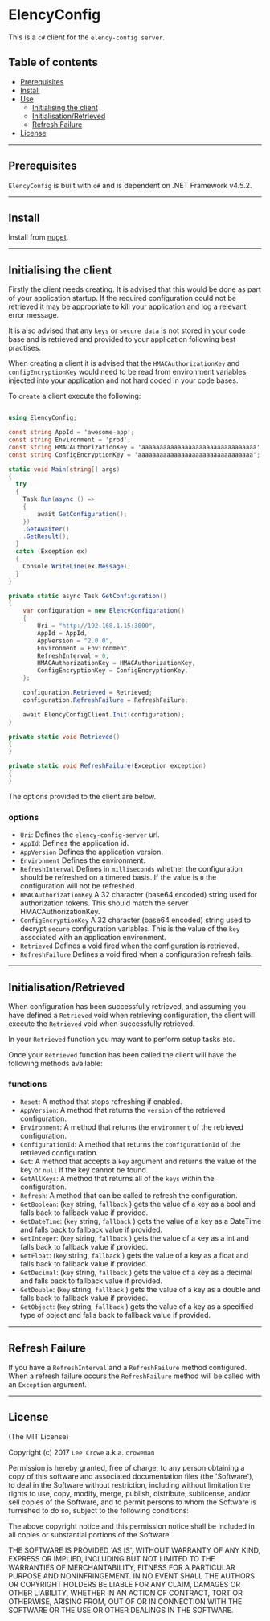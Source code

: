 # ElencyConfig

This is a `c#` client for the `elency-config server`.

## Table of contents

- [Prerequisites](#prerequisites)
- [Install](#install)
- [Use](#use)
  - [Initialising the client](#init)
  - [Initialisation/Retrieved](#updates)
  - [Refresh Failure](#failures)
- [License](#license)

---

## Prerequisites<a name="prerequisites"></a>

`ElencyConfig` is built with `c#` and is dependent on .NET Framework v4.5.2.

---

## Install<a name="install"></a>

Install from [nuget](https://www.nuget.org/packages/ElencyConfig/).

---

## Initialising the client<a name="init"></a>

Firstly the client needs creating.  It is advised that this would be done as part of your application startup.  If the required configuration could not be retrieved it may be appropriate to kill your application and log a relevant error message.

It is also advised that any `keys` or `secure data` is not stored in your code base and is retrieved and provided to your application following best practises.

When creating a client it is advised that the `HMACAuthorizationKey` and `configEncryptionKey` would need to be read from environment variables injected into your application and not hard coded in your code bases.

To `create` a client execute the following:

```c#

using ElencyConfig;

const string AppId = 'awesome-app';
const string Environment = 'prod';
const string HMACAuthorizationKey = 'aaaaaaaaaaaaaaaaaaaaaaaaaaaaaaaa';
const string ConfigEncryptionKey = 'aaaaaaaaaaaaaaaaaaaaaaaaaaaaaaaa';

static void Main(string[] args)
{
  try
  {
    Task.Run(async () =>
    {
        await GetConfiguration();
    })
    .GetAwaiter()
    .GetResult();
  }
  catch (Exception ex)
  {
    Console.WriteLine(ex.Message);
  }
}

private static async Task GetConfiguration()
{
    var configuration = new ElencyConfiguration()
    {
        Uri = "http://192.168.1.15:3000",
        AppId = AppId,
        AppVersion = "2.0.0",
        Environment = Environment,
        RefreshInterval = 0,
        HMACAuthorizationKey = HMACAuthorizationKey,
        ConfigEncryptionKey = ConfigEncryptionKey,
    };

    configuration.Retrieved = Retrieved;
    configuration.RefreshFailure = RefreshFailure;

    await ElencyConfigClient.Init(configuration);
}

private static void Retrieved()
{
}

private static void RefreshFailure(Exception exception)
{
}
```

The options provided to the client are below.

### options
 - `Uri`: Defines the `elency-config-server` url.
 - `AppId`: Defines the application id.
 - `AppVersion` Defines the application version.
 - `Environment` Defines the environment.
 - `RefreshInterval` Defines in `milliseconds` whether the configuration should be refreshed on a timered basis.  If the value is `0` the configuration will not be refreshed.
 - `HMACAuthorizationKey` A 32 character (base64 encoded) string used for authorization tokens. This should match the server HMACAuthorizationKey.
 - `ConfigEncryptionKey` A 32 character (base64 encoded) string used to decrypt `secure` configuration variables.  This is the value of the `key` associated with an application environment.
 - `Retrieved` Defines a void fired when the configuration is retrieved.
 - `RefreshFailure` Defines a void fired when a configuration refresh fails.

---

## Initialisation/Retrieved<a name="retrieved"></a>

When configuration has been successfully retrieved, and assuming you have defined a `Retrieved` void when retrieving configuration, the client will execute the `Retrieved` void when successfully retrieved.

In your `Retrieved` function you may want to perform setup tasks etc.

Once your `Retrieved` function has been called the client will have the following methods available:

### functions
 - `Reset`: A method that stops refreshing if enabled.
 - `AppVersion`: A method that returns the `version` of the retrieved configuration.
 - `Environment`: A method that returns the `environment` of the retrieved configuration.
 - `ConfigurationId`: A method that returns the `configurationId` of the retrieved configuration.
 - `Get`: A method that accepts a `key` argument and returns the value of the key or `null` if the key cannot be found.
 - `GetAllKeys`: A method that returns all of the `keys` within the configuration.
 - `Refresh`: A method that can be called to refresh the configuration.
 - `GetBoolean`: (`key` string, `fallback` <optional>) gets the value of a key as a bool and falls back to fallback value if provided.
 - `GetDateTime`: (`key` string, `fallback` <optional>) gets the value of a key as a DateTime and falls back to fallback value if provided.
 - `GetInteger`: (`key` string, `fallback` <optional>) gets the value of a key as a int and falls back to fallback value if provided.
 - `GetFloat`: (`key` string, `fallback` <optional>) gets the value of a key as a float and falls back to fallback value if provided.
 - `GetDecimal`: (`key` string, `fallback` <optional>) gets the value of a key as a decimal and falls back to fallback value if provided.
 - `GetDouble`: (`key` string, `fallback` <optional>) gets the value of a key as a double and falls back to fallback value if provided.
 - `GetObject`: (`key` string, `fallback` <optional>) gets the value of a key as a specified type of object and falls back to fallback value if provided.
---

## Refresh Failure<a name="failure"></a>

If you have a `RefreshInterval` and a `RefreshFailure` method configured.  When a refresh failure occurs the `RefreshFailure` method will be called with an `Exception` argument.

---

## License<a name="license"></a>

(The MIT License)

Copyright (c) 2017 `Lee Crowe` a.k.a. `croweman`

Permission is hereby granted, free of charge, to any person obtaining a copy of this software and associated documentation files (the 'Software'), to deal in the Software without restriction, including without limitation the rights to use, copy, modify, merge, publish, distribute, sublicense, and/or sell copies of the Software, and to permit persons to whom the Software is furnished to do so, subject to the following conditions:

The above copyright notice and this permission notice shall be included in all copies or substantial portions of the Software.

THE SOFTWARE IS PROVIDED 'AS IS', WITHOUT WARRANTY OF ANY KIND, EXPRESS OR IMPLIED, INCLUDING BUT NOT LIMITED TO THE WARRANTIES OF MERCHANTABILITY, FITNESS FOR A PARTICULAR PURPOSE AND NONINFRINGEMENT. IN NO EVENT SHALL THE AUTHORS OR COPYRIGHT HOLDERS BE LIABLE FOR ANY CLAIM, DAMAGES OR OTHER LIABILITY, WHETHER IN AN ACTION OF CONTRACT, TORT OR OTHERWISE, ARISING FROM, OUT OF OR IN CONNECTION WITH THE SOFTWARE OR THE USE OR OTHER DEALINGS IN THE SOFTWARE.